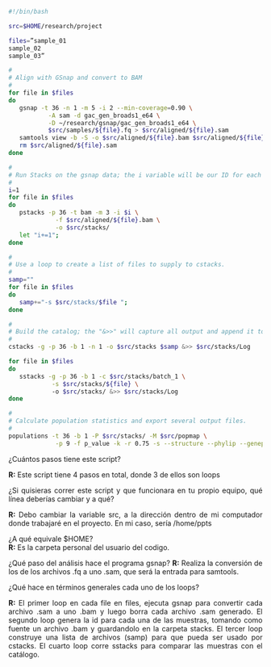  <div style="text-align: justify;">
 
 ```bash
 #!/bin/bash 

src=$HOME/research/project 

files=”sample_01 
sample_02 
sample_03” 

#
# Align with GSnap and convert to BAM
# 
for file in $files
do
    gsnap -t 36 -n 1 -m 5 -i 2 --min-coverage=0.90 \
            -A sam -d gac_gen_broads1_e64 \
            -D ~/research/gsnap/gac_gen_broads1_e64 \
            $src/samples/${file}.fq > $src/aligned/${file}.sam
    samtools view -b -S -o $src/aligned/${file}.bam $src/aligned/${file}.sam 
    rm $src/aligned/${file}.sam 
done

#
# Run Stacks on the gsnap data; the i variable will be our ID for each sample we process.
# 
i=1 
for file in $files 
do 
    pstacks -p 36 -t bam -m 3 -i $i \
              -f $src/aligned/${file}.bam \
              -o $src/stacks/ 
    let "i+=1"; 
done 

# 
# Use a loop to create a list of files to supply to cstacks.
# 
samp="" 
for file in $files 
do 
    samp+="-s $src/stacks/$file "; 
done 

# 
# Build the catalog; the "&>>" will capture all output and append it to the Log file.
# 
cstacks -g -p 36 -b 1 -n 1 -o $src/stacks $samp &>> $src/stacks/Log 

for file in $files 
do 
    sstacks -g -p 36 -b 1 -c $src/stacks/batch_1 \
             -s $src/stacks/${file} \ 
             -o $src/stacks/ &>> $src/stacks/Log 
done 

#
# Calculate population statistics and export several output files.
# 
populations -t 36 -b 1 -P $src/stacks/ -M $src/popmap \
              -p 9 -f p_value -k -r 0.75 -s --structure --phylip --genepop
```

¿Cuántos pasos tiene este script?

**R:** Este script tiene 4 pasos en total, donde 3 de ellos son loops

¿Si quisieras correr este script y que funcionara en tu propio equipo, qué línea deberías cambiar y a qué?

**R:** Debo cambiar la variable src, a la dirección dentro de mi computador donde trabajaré en el proyecto. En mi caso, sería /home/ppts

¿A qué equivale $HOME?  
**R:** Es la carpeta personal del usuario del codigo.

¿Qué paso del análisis hace el programa gsnap?
 **R:** Realiza la conversión de los de los archivos .fq  a uno .sam, que será la entrada para samtools. 

¿Qué hace en términos generales cada uno de los loops? 

**R:** El primer loop en cada file en files, ejecuta gsnap para convertir cada archivo .sam a uno .bam y luego borra cada archivo .sam generado.
El segundo loop genera la id para cada una de las muestras, tomando como fuente un archivo .bam y guardandolo en la carpeta stacks. El tercer loop construye una lista de archivos (samp) para que pueda ser usado por cstacks. El cuarto loop corre sstacks para comparar las muestras con el catálogo.
